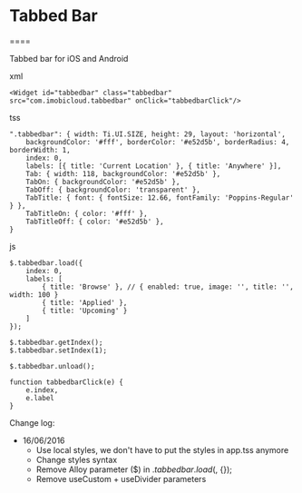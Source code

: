 # Tabbed Bar
====

Tabbed bar for iOS and Android

xml

	<Widget id="tabbedbar" class="tabbedbar" src="com.imobicloud.tabbedbar" onClick="tabbedbarClick"/>

tss

	".tabbedbar": { width: Ti.UI.SIZE, height: 29, layout: 'horizontal', 
		backgroundColor: '#fff', borderColor: '#e52d5b', borderRadius: 4, borderWidth: 1, 
		index: 0, 
		labels: [{ title: 'Current Location' }, { title: 'Anywhere' }],
		Tab: { width: 118, backgroundColor: '#e52d5b' },
		TabOn: { backgroundColor: '#e52d5b' },
		TabOff: { backgroundColor: 'transparent' },
		TabTitle: { font: { fontSize: 12.66, fontFamily: 'Poppins-Regular' } },
		TabTitleOn: { color: '#fff' },
		TabTitleOff: { color: '#e52d5b' },
	}

js 

    $.tabbedbar.load({
        index: 0,
        labels: [
            { title: 'Browse' }, // { enabled: true, image: '', title: '', width: 100 }
            { title: 'Applied' },
            { title: 'Upcoming' }
        ]
    });

	$.tabbedbar.getIndex();
	$.tabbedbar.setIndex(1);
	
	$.tabbedbar.unload();
	
	function tabbedbarClick(e) {
		e.index,
		e.label
	}
	
Change log:

- 16/06/2016
	+ Use local styles, we don't have to put the styles in app.tss anymore
	+ Change styles syntax
	+ Remove Alloy parameter ($) in $.tabbedbar.load($, {});
	+ Remove useCustom + useDivider parameters
	
	
	
	
	
	